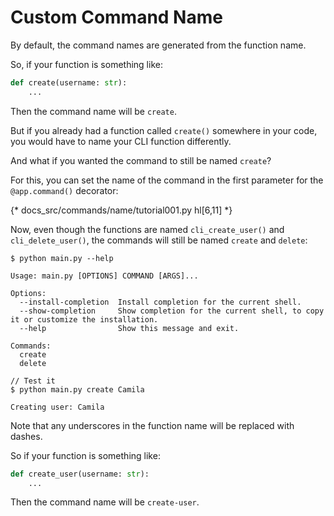 # Custom Command Name

By default, the command names are generated from the function name.

So, if your function is something like:

```Python
def create(username: str):
    ...
```

Then the command name will be `create`.

But if you already had a function called `create()` somewhere in your code, you would have to name your CLI function differently.

And what if you wanted the command to still be named `create`?

For this, you can set the name of the command in the first parameter for the `@app.command()` decorator:

{* docs_src/commands/name/tutorial001.py hl[6,11] *}

Now, even though the functions are named `cli_create_user()` and `cli_delete_user()`, the commands will still be named `create` and `delete`:

<div class="termy">

```console
$ python main.py --help

Usage: main.py [OPTIONS] COMMAND [ARGS]...

Options:
  --install-completion  Install completion for the current shell.
  --show-completion     Show completion for the current shell, to copy it or customize the installation.
  --help                Show this message and exit.

Commands:
  create
  delete

// Test it
$ python main.py create Camila

Creating user: Camila
```

</div>

Note that any underscores in the function name will be replaced with dashes.

So if your function is something like:

```Python
def create_user(username: str):
    ...
```
Then the command name will be `create-user`.
